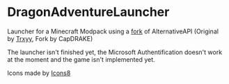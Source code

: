# DragonAdventureLauncher

Launcher for a Minecraft Modpack using a <a href="https://github.com/CapDRAKE/AlternativeAPI-1.5.3-RELOADED">fork</a> of <a hef="https://github.com/TrxyyDev/AlternativeAPI">AlternativeAPI</a> (Original by <a href="https://github.com/TrxyyDev">Trxyy</a>, Fork by <a herf="https://github.com/CapDRAKE">CapDRAKE</a>)

The launcher isn't finished yet, the Microsoft Authentification doesn't work at the moment and the game isn't implemented yet.

Icons made by <a href="icons8.com">Icons8</a>
